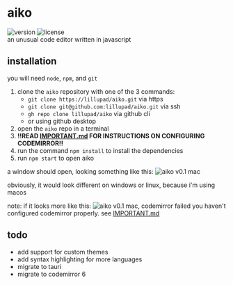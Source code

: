 # aiko
![version](https://img.shields.io/github/package-json/v/lillupad/aiko)
![license](https://img.shields.io/github/license/lillupad/aiko)
<br>
an unusual code editor written in javascript

## installation
you will need `node`, `npm`, and `git`


1. clone the `aiko` repository with one of the 3 commands:
    * `git clone https://lillupad/aiko.git` via https
    * `git clone git@github.com:lillupad/aiko.git` via ssh
    * `gh repo clone lillupad/aiko` via github cli
    * or using github desktop
2. open the `aiko` repo in a terminal
3. **!!READ [IMPORTANT.md](aiko/lib/IMPORTANT.md) FOR INSTRUCTIONS ON CONFIGURING CODEMIRROR!!**
3. run the command `npm install` to install the dependencies
4. run `npm start` to open aiko

a window should open, looking something like this:
![aiko v0.1 mac](https://i.imgur.com/mbNf3TH.png)

obviously, it would look different on windows or linux, because i'm using macos

note: if it looks more like this:
![aiko v0.1 mac, codemirror failed](https://i.imgur.com/NS8JrpI.png)
you haven't configured codemirror properly. see [IMPORTANT.md](aiko/lib/IMPORTANT.md)

## todo
* add support for custom themes
* add syntax highlighting for more languages
* migrate to tauri
* migrate to codemirror 6
